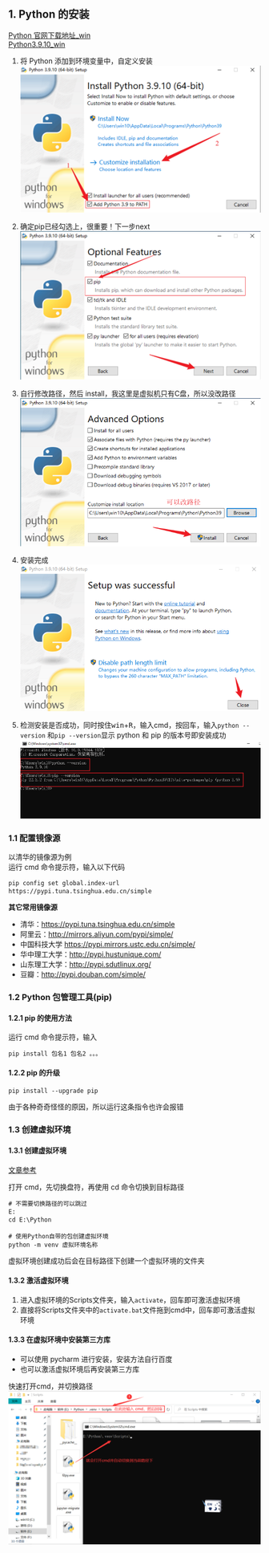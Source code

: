 ## 1. Python 的安装

[Python 官网下载地址\_win](https://www.python.org/downloads/windows/)  
[Python3.9.10_win](https://www.python.org/ftp/python/3.9.10/python-3.9.10-amd64.exe)

1. 将 Python 添加到环境变量中，自定义安装  
    ![01](../imgs/Day-001/01.png)<br />
2. 确定pip已经勾选上，很重要！下一步next  
    ![02](../imgs/Day-001/02.png)<br />

3. 自行修改路径，然后 install，我这里是虚拟机只有C盘，所以没改路径  
    ![03](../imgs/Day-001/03.png)<br />

4. 安装完成  
    ![04](../imgs/Day-001/04.png)<br />

5. 检测安装是否成功，同时按住<kbd>win</kbd>+<kbd>R</kbd>，输入cmd，按回车，输入`python --version` 和`pip --version`显示 python 和 pip 的版本号即安装成功  
    ![05](../imgs/Day-001/05.png)<br />

### 1.1 配置镜像源

以清华的镜像源为例  
运行 cmd 命令提示符，输入以下代码  

```shell
pip config set global.index-url https://pypi.tuna.tsinghua.edu.cn/simple
```

**其它常用镜像源**

- 清华：https://pypi.tuna.tsinghua.edu.cn/simple
- 阿里云：http://mirrors.aliyun.com/pypi/simple/
- 中国科技大学 https://pypi.mirrors.ustc.edu.cn/simple/
- 华中理工大学：http://pypi.hustunique.com/
- 山东理工大学：http://pypi.sdutlinux.org/
- 豆瓣：http://pypi.douban.com/simple/

### 1.2 Python 包管理工具(pip)

#### 1.2.1 pip 的使用方法

运行 cmd 命令提示符，输入  

```shell
pip install 包名1 包名2 。。。
```

#### 1.2.2 pip 的升级

```shell
pip install --upgrade pip
```

由于各种奇奇怪怪的原因，所以运行这条指令也许会报错  

### 1.3 创建虚拟环境

#### 1.3.1 创建虚拟环境

[文章参考](https://blog.csdn.net/u012585708/article/details/120242166?spm=1001.2014.3001.5506)  

打开 cmd，先切换盘符，再使用 cd 命令切换到目标路径  

```shell
# 不需要切换路径的可以跳过
E:
cd E:\Python

# 使用Python自带的包创建虚拟环境
python -m venv 虚拟环境名称
```

虚拟环境创建成功后会在目标路径下创建一个虚拟环境的文件夹  

#### 1.3.2 激活虚拟环境  

1. 进入虚拟环境的Scripts文件夹，输入`activate`，回车即可激活虚拟环境  
2. 直接将Scripts文件夹中的`activate.bat`文件拖到cmd中，回车即可激活虚拟环境  

#### 1.3.3 在虚拟环境中安装第三方库  

- 可以使用 pycharm 进行安装，安装方法自行百度  
- 也可以激活虚拟环境后再安装第三方库  

快速打开cmd，并切换路径
![06](../imgs/Day-001/06.png)<br />

